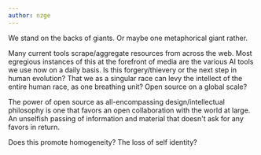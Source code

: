 ```yaml
---
author: nzge
---
```


We stand on the backs of giants. Or maybe one metaphorical giant rather. 

Many current tools scrape/aggregate resources from across the web. Most egregious instances of this at the forefront of media are the various AI tools we use now on a daily basis.
Is this forgery/thievery or the next step in human evolution? That we as a singular race can levy the intellect of the entire human race, as one breathing unit? Open source on a global scale?

The power of open source as all-encompassing design/intellectual philosophy is one that favors an open collaboration with the world at large. An unselfish passing of information and material that doesn't ask for any favors in return.

Does this promote homogeneity? The loss of self identity?